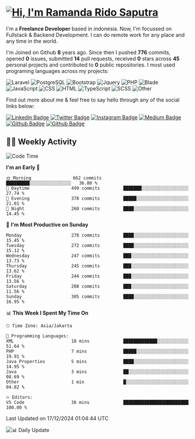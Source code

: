 # [![Hi, I'm Ramanda Rido Saputra](https://readme-typing-svg.herokuapp.com?size=24&vCenter=true&lines=%F0%9F%91%8B+Hi%2C+I'm+Ramanda+Rido+Saputra+;%F0%9F%92%BB+Fullstack+Web+Developer+)](https://git.io/typing-svg)

I'm a **Freelance Developer** based in indonesia. Now, I'm focussed on Fullstack & Backend Development. I can do remote work for any place and any time in the world.

I'm Joined on Github **8** years ago. Since then I pushed **776** commits, opened **0** issues, submitted **14** pull requests, received **0** stars across **45** personal projects and contributed to **0** public repositories.
I most used programing languages across my projects:

![Laravel](https://img.shields.io/badge/Laravel-FF2D20?flat&logo=laravel&logoColor=white)
![PostgreSQL](https://img.shields.io/badge/PostgreSQL-316192?flat&logo=postgresql&logoColor=white)
![Bootstrap](https://img.shields.io/badge/Bootstrap-563D7C?flat&logo=bootstrap&logoColor=white)
![Jquery](https://img.shields.io/badge/jQuery-0769AD?flat&logo=jquery&logoColor=white)
![PHP](https://img.shields.io/badge/-PHP-%234F5D95?style=flat&logo=PHP&logoColor=white)
![Blade](https://img.shields.io/badge/-Blade-%23f7523f?style=flat&logo=Blade&logoColor=white)
![JavaScript](https://img.shields.io/badge/-JavaScript-%23f1e05a?style=flat&logo=JavaScript&logoColor=white)
![CSS](https://img.shields.io/badge/-CSS-%23663399?style=flat&logo=CSS&logoColor=white)
![HTML](https://img.shields.io/badge/-HTML-%23e34c26?style=flat&logo=HTML&logoColor=white)
![TypeScript](https://img.shields.io/badge/-TypeScript-%233178c6?style=flat&logo=TypeScript&logoColor=white)
![SCSS](https://img.shields.io/badge/-SCSS-%23c6538c?style=flat&logo=SCSS&logoColor=white)
![Other](https://img.shields.io/badge/-Other-%23ededed?style=flat&logo=Other&logoColor=white)

Find out more about me & feel free to say hello through any of the social links below:

[![Linkedin Badge](https://img.shields.io/badge/-ramandaaridogh-blue?style=flat&logo=Linkedin&logoColor=white&link=https://www.linkedin.com/in/ramanda-rido-saputra/)](https://www.linkedin.com/in/ramanda-rido-saputra/)
[![Twitter Badge](https://img.shields.io/badge/-ramandaaridogh-%231DA1F2.svg?style=flat&logo=twitter&logoColor=white&link=https://www.twitter.com/ramandaaridogh)](https://www.twitter.com/ramandaaridogh/)
[![Instagram Badge](https://img.shields.io/badge/-ramandaaridogh-purple?style=flat&logo=instagram&logoColor=white&link=https://instagram.com/ramandaaridogh_/)](https://instagram.com/ramandaaridogh_)
[![Medium Badge](https://img.shields.io/badge/-@ramandaaridogh-%2312100E.svg?style=flat&logo=Medium&logoColor=white&link=https://medium.com/@ramandaaridogh/)](https://medium.com/@ramandaaridogh)
[![Github Badge](https://img.shields.io/badge/-@ramandaaridogh-100000.svg?style=flat&logo=github&logoColor=white&link=https://github.com/ramandaaridogh)](https://github.com/ramandaaridogh)
[![Github Badge](https://img.shields.io/badge/-@mxcode-100000.svg?style=flat&logo=github&logoColor=white&link=https://github.com/ramanda-mxcode)](https://github.com/ramanda-mxcode)

## 👨‍💻 Weekly Activity
<!--START_SECTION:waka-->
![Code Time](http://img.shields.io/badge/Code%20Time-984%20hrs%2015%20mins-blue)

**I'm an Early 🐤** 

```text
🌞 Morning                662 commits         █████████░░░░░░░░░░░░░░░░   36.80 % 
🌆 Daytime                499 commits         ███████░░░░░░░░░░░░░░░░░░   27.74 % 
🌃 Evening                378 commits         █████░░░░░░░░░░░░░░░░░░░░   21.01 % 
🌙 Night                  260 commits         ████░░░░░░░░░░░░░░░░░░░░░   14.45 % 
```
📅 **I'm Most Productive on Sunday** 

```text
Monday                   278 commits         ████░░░░░░░░░░░░░░░░░░░░░   15.45 % 
Tuesday                  272 commits         ████░░░░░░░░░░░░░░░░░░░░░   15.12 % 
Wednesday                247 commits         ███░░░░░░░░░░░░░░░░░░░░░░   13.73 % 
Thursday                 245 commits         ███░░░░░░░░░░░░░░░░░░░░░░   13.62 % 
Friday                   244 commits         ███░░░░░░░░░░░░░░░░░░░░░░   13.56 % 
Saturday                 208 commits         ███░░░░░░░░░░░░░░░░░░░░░░   11.56 % 
Sunday                   305 commits         ████░░░░░░░░░░░░░░░░░░░░░   16.95 % 
```


📊 **This Week I Spent My Time On** 

```text
🕑︎ Time Zone: Asia/Jakarta

💬 Programming Languages: 
XML                      18 mins             █████████████░░░░░░░░░░░░   51.64 % 
PHP                      7 mins              █████░░░░░░░░░░░░░░░░░░░░   19.91 % 
Java Properties          5 mins              ████░░░░░░░░░░░░░░░░░░░░░   14.95 % 
Java                     3 mins              ██░░░░░░░░░░░░░░░░░░░░░░░   08.69 % 
Other                    1 min               █░░░░░░░░░░░░░░░░░░░░░░░░   04.82 % 

🔥 Editors: 
VS Code                  36 mins             █████████████████████████   100.00 % 
```


 Last Updated on 17/12/2024 01:04:44 UTC
<!--END_SECTION:waka-->

![📊 Daily Update](https://github.com/ramandaaridogh/ramandaaridogh/actions/workflows/update-activity.yml/badge.svg)
